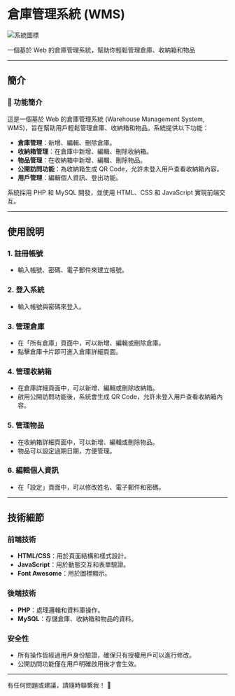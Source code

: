 # 倉庫管理系統 (WMS)

![系統圖標](https://i.imgur.com/7qAn4lJ.png)

一個基於 Web 的倉庫管理系統，幫助你輕鬆管理倉庫、收納箱和物品

---

## 簡介

### 🌟 功能簡介

這是一個基於 Web 的倉庫管理系統 (Warehouse Management System, WMS)，旨在幫助用戶輕鬆管理倉庫、收納箱和物品。系統提供以下功能：

- **倉庫管理**：新增、編輯、刪除倉庫。
- **收納箱管理**：在倉庫中新增、編輯、刪除收納箱。
- **物品管理**：在收納箱中新增、編輯、刪除物品。
- **公開訪問功能**：為收納箱生成 QR Code，允許未登入用戶查看收納箱內容。
- **用戶管理**：編輯個人資訊、登出功能。

系統採用 PHP 和 MySQL 開發，並使用 HTML、CSS 和 JavaScript 實現前端交互。

---

## 使用說明

### 1. 註冊帳號 
- 輸入帳號、密碼、電子郵件來建立帳號。

### 2. 登入系統 
- 輸入帳號與密碼來登入。

### 3. 管理倉庫 
- 在「所有倉庫」頁面中，可以新增、編輯或刪除倉庫。
- 點擊倉庫卡片即可進入倉庫詳細頁面。

### 4. 管理收納箱 
- 在倉庫詳細頁面中，可以新增、編輯或刪除收納箱。
- 啟用公開訪問功能後，系統會生成 QR Code，允許未登入用戶查看收納箱內容。

### 5. 管理物品 
- 在收納箱詳細頁面中，可以新增、編輯或刪除物品。
- 物品可以設定過期日期，方便管理。

### 6. 編輯個人資訊 
- 在「設定」頁面中，可以修改姓名、電子郵件和密碼。

---

## 技術細節

### 前端技術
- **HTML/CSS**：用於頁面結構和樣式設計。
- **JavaScript**：用於動態交互和表單驗證。
- **Font Awesome**：用於圖標顯示。

### 後端技術
- **PHP**：處理邏輯和資料庫操作。
- **MySQL**：存儲倉庫、收納箱和物品的資料。

### 安全性
- 所有操作皆經過用戶身份驗證，確保只有授權用戶可以進行修改。
- 公開訪問功能僅在用戶明確啟用後才會生效。

---

有任何問題或建議，請隨時聯繫我！ 🎉
